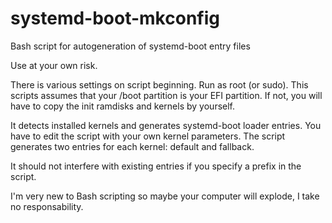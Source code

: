 # systemd-boot-mkconfig
Bash script for autogeneration of systemd-boot entry files

Use at your own risk.

There is various settings on script beginning. Run as root (or sudo). This scripts assumes that your /boot partition is your EFI partition. If not, you will have to copy the init ramdisks and kernels by yourself.

It detects installed kernels and generates systemd-boot loader entries. You have to edit the script with your own kernel parameters. The script generates two entries for each kernel: default and fallback.

It should not interfere with existing entries if you specify a prefix in the script.

I'm very new to Bash scripting so maybe your computer will explode, I take no responsability.
